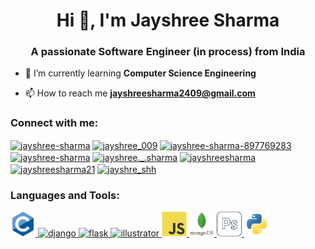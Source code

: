 <h1 align="center">Hi 👋, I'm Jayshree Sharma</h1>
<h3 align="center">A passionate Software Engineer (in process) from India</h3>

- 🌱 I’m currently learning **Computer Science Engineering**

- 📫 How to reach me **jayshreesharma2409@gmail.com**

<h3 align="left">Connect with me:</h3>
<p align="left">
<a href="https://codepen.io/jayshree-sharma" target="blank"><img align="center" src="https://raw.githubusercontent.com/rahuldkjain/github-profile-readme-generator/master/src/images/icons/Social/codepen.svg" alt="jayshree-sharma" height="30" width="40" /></a>
<a href="https://twitter.com/jayshree_009" target="blank"><img align="center" src="https://raw.githubusercontent.com/rahuldkjain/github-profile-readme-generator/master/src/images/icons/Social/twitter.svg" alt="jayshree_009" height="30" width="40" /></a>
<a href="https://linkedin.com/in/jayshree-sharma-897769283" target="blank"><img align="center" src="https://raw.githubusercontent.com/rahuldkjain/github-profile-readme-generator/master/src/images/icons/Social/linked-in-alt.svg" alt="jayshree-sharma-897769283" height="30" width="40" /></a>
<a href="https://stackoverflow.com/users/23292770/jayshree-sharma" target="blank"><img align="center" src="https://raw.githubusercontent.com/rahuldkjain/github-profile-readme-generator/master/src/images/icons/Social/stack-overflow.svg" alt="jayshree-sharma" height="30" width="40" /></a>
<a href="https://instagram.com/jayshree._.sharma" target="blank"><img align="center" src="https://raw.githubusercontent.com/rahuldkjain/github-profile-readme-generator/master/src/images/icons/Social/instagram.svg" alt="jayshree._.sharma" height="30" width="40" /></a>
<a href="https://www.codechef.com/users/jayshreesharma" target="blank"><img align="center" src="https://cdn.jsdelivr.net/npm/simple-icons@3.1.0/icons/codechef.svg" alt="jayshreesharma" height="30" width="40" /></a>
<a href="https://www.hackerrank.com/jayshreesharma21" target="blank"><img align="center" src="https://raw.githubusercontent.com/rahuldkjain/github-profile-readme-generator/master/src/images/icons/Social/hackerrank.svg" alt="jayshreesharma21" height="30" width="40" /></a>
<a href="https://leetcode.com/jayshree_shh/" target="blank"><img align="center" src="https://raw.githubusercontent.com/rahuldkjain/github-profile-readme-generator/master/src/images/icons/Social/leet-code.svg" alt="jayshre_shh" height="30" width="40" /></a>
</p>

<h3 align="left">Languages and Tools:</h3>
<p align="left"> <a href="https://www.cprogramming.com/" target="_blank" rel="noreferrer"> <img src="https://raw.githubusercontent.com/devicons/devicon/master/icons/c/c-original.svg" alt="c" width="40" height="40"/> </a> <a href="https://www.djangoproject.com/" target="_blank" rel="noreferrer"> <img src="https://cdn.worldvectorlogo.com/logos/django.svg" alt="django" width="40" height="40"/> </a> <a href="https://flask.palletsprojects.com/" target="_blank" rel="noreferrer"> <img src="https://www.vectorlogo.zone/logos/pocoo_flask/pocoo_flask-icon.svg" alt="flask" width="40" height="40"/> </a> <a href="https://www.adobe.com/in/products/illustrator.html" target="_blank" rel="noreferrer"> <img src="https://www.vectorlogo.zone/logos/adobe_illustrator/adobe_illustrator-icon.svg" alt="illustrator" width="40" height="40"/> </a> <a href="https://developer.mozilla.org/en-US/docs/Web/JavaScript" target="_blank" rel="noreferrer"> <img src="https://raw.githubusercontent.com/devicons/devicon/master/icons/javascript/javascript-original.svg" alt="javascript" width="40" height="40"/> </a> <a href="https://www.mongodb.com/" target="_blank" rel="noreferrer"> <img src="https://raw.githubusercontent.com/devicons/devicon/master/icons/mongodb/mongodb-original-wordmark.svg" alt="mongodb" width="40" height="40"/> </a> <a href="https://www.photoshop.com/en" target="_blank" rel="noreferrer"> <img src="https://raw.githubusercontent.com/devicons/devicon/master/icons/photoshop/photoshop-line.svg" alt="photoshop" width="40" height="40"/> </a> <a href="https://www.python.org" target="_blank" rel="noreferrer"> <img src="https://raw.githubusercontent.com/devicons/devicon/master/icons/python/python-original.svg" alt="python" width="40" height="40"/> </a> </p>
